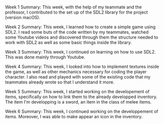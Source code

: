 Week 1 Summary: 
This week, with the help of my teammate and the professor, I contributed to the set up of the SDL2 library for the project (version macOS). 

Week 2 Summary: 
This week, I learned how to create a simple game using SDL2. I read some buts of the code written by my teammates, watched some Youtube videos and discovered through them the structure needed to work with SDL2 as well as some basic things inside the library. 

Week 3 Summary: 
This week, I continued on learning on how to use SDL2. This was done mainly through Youtube. 

Week 4 Summary:
This week, I looked into how to implement textures inside the game, as well as other mechanics necessary for coding the player character. I also read and played with some of the existing code that my teammates already wrote so that I understand it more. 

Week 5 Summary: 
This week, I started working on the developement of items, specifically on how to link them to the already developped inventory. The item I'm developping is a sword, an item in the class of melee items.

Week 6 Summary: 
This week, I continued working on the developpement of items. Moreover, I was able to make appear an icon in the inventory. 
